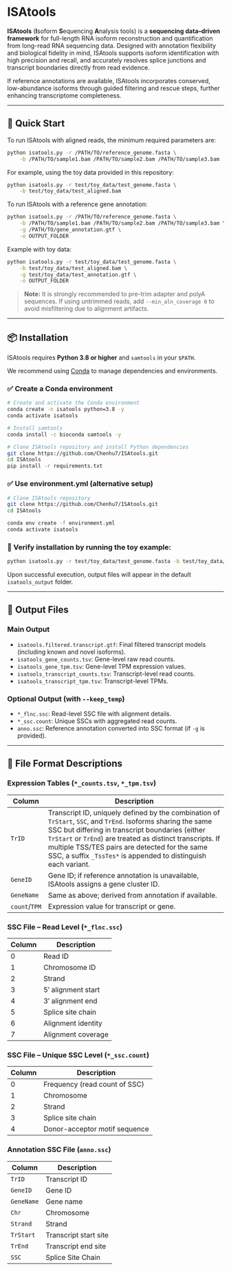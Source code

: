 
# ISAtools

**ISAtools** (**I**soform **S**equencing **A**nalysis tools) is a **sequencing data–driven framework** for full-length RNA isoform reconstruction and quantification from long-read RNA sequencing data. Designed with annotation flexibility and biological fidelity in mind, ISAtools supports isoform identification with high precision and recall, and accurately resolves splice junctions and transcript boundaries directly from read evidence.

If reference annotations are available, ISAtools incorporates conserved, low-abundance isoforms through guided filtering and rescue steps, further enhancing transcriptome completeness.

---

## 🔧 Quick Start

To run ISAtools with aligned reads, the minimum required parameters are:

```bash
python isatools.py -r /PATH/TO/reference_genome.fasta \
	-b /PATH/TO/sample1.bam /PATH/TO/sample2.bam /PATH/TO/sample3.bam
```

For example, using the toy data provided in this repository:

```bash
python isatools.py -r test/toy_data/test_genome.fasta \
	-b test/toy_data/test_aligned.bam
```

To run ISAtools with a reference gene annotation:

```bash
python isatools.py -r /PATH/TO/reference_genome.fasta \
	-b /PATH/TO/sample1.bam /PATH/TO/sample2.bam /PATH/TO/sample3.bam \
	-g /PATH/TO/gene_annotation.gtf \
	-o OUTPUT_FOLDER
```

Example with toy data:

```bash
python isatools.py -r test/toy_data/test_genome.fasta \
	-b test/toy_data/test_aligned.bam \
	-g test/toy_data/test_annotation.gtf \
	-o OUTPUT_FOLDER
```

> **Note:** It is strongly recommended to pre-trim adapter and polyA sequences. If using untrimmed reads, add `--min_aln_coverage 0` to avoid misfiltering due to alignment artifacts.

---

## 📦 Installation

ISAtools requires **Python 3.8 or higher** and `samtools` in your `$PATH`.

We recommend using [Conda](https://docs.conda.io/) to manage dependencies and environments.

### ✅ Create a Conda environment

```bash
# Create and activate the Conda environment
conda create -n isatools python=3.8 -y
conda activate isatools

# Install samtools
conda install -c bioconda samtools -y

# Clone ISAtools repository and install Python dependencies
git clone https://github.com/Chenhu7/ISAtools.git
cd ISAtools
pip install -r requirements.txt
```

### ✅ Use environment.yml (alternative setup)
```bash
# Clone ISAtools repository
git clone https://github.com/Chenhu7/ISAtools.git
cd ISAtools

conda env create -f environment.yml
conda activate isatools
```

### 🧪 Verify installation by running the toy example:

```bash
python isatools.py -r test/toy_data/test_genome.fasta -b test/toy_data/test_aligned.bam
```

Upon successful execution, output files will appear in the default `isatools_output` folder.

---

## 📁 Output Files

### Main Output

- `isatools.filtered.transcript.gtf`: Final filtered transcript models (including known and novel isoforms).
- `isatools_gene_counts.tsv`: Gene-level raw read counts.
- `isatools_gene_tpm.tsv`: Gene-level TPM expression values.
- `isatools_transcript_counts.tsv`: Transcript-level read counts.
- `isatools_transcript_tpm.tsv`: Transcript-level TPMs.

### Optional Output (with `--keep_temp`)

- `*_flnc.ssc`: Read-level SSC file with alignment details.
- `*_ssc.count`: Unique SSCs with aggregated read counts.
- `anno.ssc`: Reference annotation converted into SSC format (if `-g` is provided).

---

## 📄 File Format Descriptions

### Expression Tables (`*_counts.tsv`, `*_tpm.tsv`)

| Column        | Description                                                  |
| ------------- | ------------------------------------------------------------ |
| `TrID`        | Transcript ID, uniquely defined by the combination of `TrStart`, `SSC`, and `TrEnd`. Isoforms sharing the same SSC but differing in transcript boundaries (either `TrStart` or `TrEnd`) are treated as distinct transcripts. If multiple TSS/TES pairs are detected for the same SSC, a suffix `_TssTes*` is appended to distinguish each variant. |
| `GeneID`      | Gene ID; if reference annotation is unavailable, ISAtools assigns a gene cluster ID. |
| `GeneName`    | Same as above; derived from annotation if available.         |
| `count`/`TPM` | Expression value for transcript or gene.                     |

### SSC File – Read Level (`*_flnc.ssc`)

| Column | Description        |
| ------ | ------------------ |
| 0      | Read ID            |
| 1      | Chromosome ID      |
| 2      | Strand             |
| 3      | 5′ alignment start |
| 4      | 3′ alignment end   |
| 5      | Splice site chain  |
| 6      | Alignment identity |
| 7      | Alignment coverage |

### SSC File – Unique SSC Level (`*_ssc.count`)

| Column | Description                   |
| ------ | ----------------------------- |
| 0      | Frequency (read count of SSC) |
| 1      | Chromosome                    |
| 2      | Strand                        |
| 3      | Splice site chain             |
| 4      | Donor-acceptor motif sequence |

### Annotation SSC File (`anno.ssc`)

| Column    | Description                              |
|-----------|------------------------------------------|
| `TrID`    | Transcript ID                             |
| `GeneID`  | Gene ID                                   |
| `GeneName`| Gene name                                 |
| `Chr`     | Chromosome                                |
| `Strand`  | Strand                                     |
| `TrStart` | Transcript start site                     |
| `TrEnd`   | Transcript end site                       |
| `SSC`     | Splice Site Chain                         |
